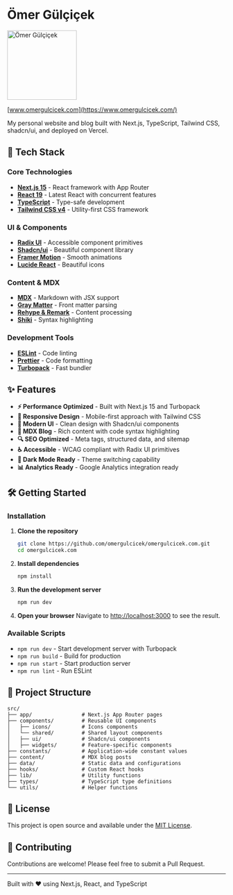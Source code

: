 # Ömer Gülçiçek

<img src="https://omergulcicek.com/omergulcicek.png" alt="Ömer Gülçiçek" height="160" width="160" />

[www.omergulcicek.com](https://www.omergulcicek.com/)

My personal website and blog built with Next.js, TypeScript, Tailwind CSS, shadcn/ui, and deployed on Vercel.

## 🚀 Tech Stack

### Core Technologies
- **[Next.js 15](https://nextjs.org/)** - React framework with App Router
- **[React 19](https://react.dev/)** - Latest React with concurrent features
- **[TypeScript](https://www.typescriptlang.org/)** - Type-safe development
- **[Tailwind CSS v4](https://tailwindcss.com/)** - Utility-first CSS framework

### UI & Components
- **[Radix UI](https://www.radix-ui.com/)** - Accessible component primitives
- **[Shadcn/ui](https://ui.shadcn.com/)** - Beautiful component library
- **[Framer Motion](https://www.framer.com/motion/)** - Smooth animations
- **[Lucide React](https://lucide.dev/)** - Beautiful icons

### Content & MDX
- **[MDX](https://mdxjs.com/)** - Markdown with JSX support
- **[Gray Matter](https://github.com/jonschlinkert/gray-matter)** - Front matter parsing
- **[Rehype & Remark](https://unifiedjs.com/)** - Content processing
- **[Shiki](https://shiki.matsu.io/)** - Syntax highlighting

### Development Tools
- **[ESLint](https://eslint.org/)** - Code linting
- **[Prettier](https://prettier.io/)** - Code formatting
- **[Turbopack](https://turbo.build/pack)** - Fast bundler

## ✨ Features

- **⚡ Performance Optimized** - Built with Next.js 15 and Turbopack
- **📱 Responsive Design** - Mobile-first approach with Tailwind CSS
- **🎨 Modern UI** - Clean design with Shadcn/ui components
- **📝 MDX Blog** - Rich content with code syntax highlighting
- **🔍 SEO Optimized** - Meta tags, structured data, and sitemap
- **♿ Accessible** - WCAG compliant with Radix UI primitives
- **🌙 Dark Mode Ready** - Theme switching capability
- **📊 Analytics Ready** - Google Analytics integration ready

## 🛠️ Getting Started

### Installation

1. **Clone the repository**
   ```bash
   git clone https://github.com/omergulcicek/omergulcicek.com.git
   cd omergulcicek.com
   ```

2. **Install dependencies**
   ```bash
   npm install
   ```

3. **Run the development server**
   ```bash
   npm run dev
   ```

4. **Open your browser**
   Navigate to [http://localhost:3000](http://localhost:3000) to see the result.

### Available Scripts

- `npm run dev` - Start development server with Turbopack
- `npm run build` - Build for production
- `npm run start` - Start production server
- `npm run lint` - Run ESLint

## 📁 Project Structure

```
src/
├── app/                # Next.js App Router pages
├── components/         # Reusable UI components
│   ├── icons/          # Icons components
│   └── shared/         # Shared layout components
│   ├── ui/             # Shadcn/ui components
│   ├── widgets/        # Feature-specific components
├── constants/          # Application-wide constant values
├── content/            # MDX blog posts
├── data/               # Static data and configurations
├── hooks/              # Custom React hooks
├── lib/                # Utility functions
├── types/              # TypeScript type definitions
└── utils/              # Helper functions
```

## 📄 License

This project is open source and available under the [MIT License](LICENSE).

## 🤝 Contributing

Contributions are welcome! Please feel free to submit a Pull Request.

---

Built with ❤️ using Next.js, React, and TypeScript
